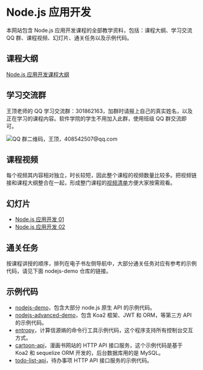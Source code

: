 # Node.js 应用开发

本网站包含 Node.js 应用开发课程的全部教学资料，包括：课程大纲、学习交流 QQ 群、课程视频、幻灯片、通关任务以及示例代码。

## 课程大纲

[Node.js 应用开发课程大纲](http://naotu.baidu.com/file/78f10df711456bbfed4cd77fcfa19045?token=7e206da2e15795da)

## 学习交流群

王顶老师的 QQ 学习交流群：301862163，加群时请报上自己的真实姓名，以及正在学习的课程内容。软件学院的学生不用加入此群，使用班级 QQ 群交流即可。

![QQ 群二维码，王顶，408542507@qq.com](https://cdn.jsdelivr.net/gh/wangding/sample@master/images/student-group.webp)

## 课程视频

每个视频其内容相对独立，时长较短，因此整个课程的视频数量比较多。把视频链接和课程大纲整合在一起，形成整门课程的[视频清单](video.md)方便大家按需观看。

## 幻灯片

- [Node.js 应用开发 01](https://gitee.com/edu2act/course-nodejs/blob/master/nodejs01.pptx)
- [Node.js 应用开发 02](https://gitee.com/edu2act/course-nodejs/blob/master/nodejs02.pptx)

## 通关任务

按课程讲授的顺序，排列在电子书左侧导航中，大部分通关任务对应有参考的示例代码，请见下面 nodejs-demo 仓库的链接。

## 示例代码

- [nodejs-demo](https://gitee.com/wangding/nodejs-demo)，包含大部分 node.js 原生 API 的示例代码。
- [nodejs-advanced-demo](https://gitee.com/wangding/nodejs-advanced-demo)，包含 Koa2 框架、JWT 和 ORM，等第三方 API 的示例代码。
- [entropy](https://gitee.com/wangding/entropy)，计算信源熵的命令行工具示例代码，这个程序支持所有控制台交互方式。
- [cartoon-api](https://gitee.com/wangding/cartoon-api)，漫画书网站的 HTTP API 接口服务，这个示例代码是基于 Koa2 和 sequelize ORM 开发的，后台数据库用的是 MySQL。
- [todo-list-api](https://gitee.com/wangding/todo-list-api)，待办事项 HTTP API 接口服务的示例代码。
